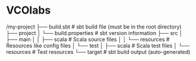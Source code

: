 # VCOlabs
/my-project
├── build.sbt          # sbt build file (must be in the root directory)
├── project
│   └── build.properties  # sbt version information
├── src
│   ├── main
│   │   ├── scala         # Scala source files
│   │   └── resources     # Resources like config files
│   └── test
│       ├── scala         # Scala test files
│       └── resources     # Test resources
└── target              # sbt build output (auto-generated)